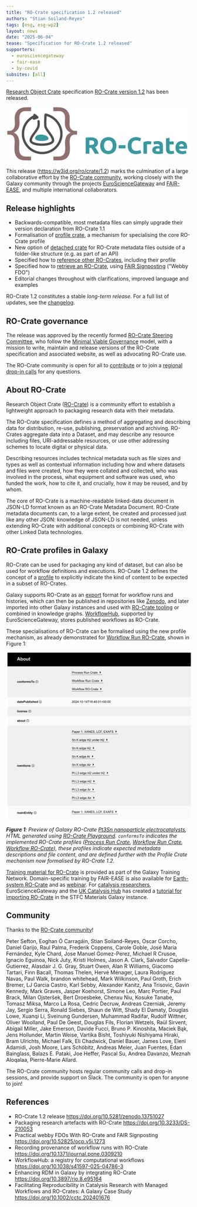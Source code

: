 ```yaml
---
title: "RO-Crate specification 1.2 released"
authors: "Stian Soiland-Reyes"
tags: [esg, esg-wp2]
layout: news
date: "2025-06-04"
tease: "Specification for RO-Crate 1.2 released"
supporters:
  - eurosciencegateway
  - fair-ease
  - by-covid
subsites: [all]
---
```


[Research Object Crate](https://www.researchobject.org/ro-crate/) specification [RO-Crate version 1.2](https://w3id.org/ro/crate/1.2) has been released.

[![RO-Crate](ro-crate-wide.svg)](https://www.researchobject.org/ro-crate/)

This release (<https://w3id.org/ro/crate/1.2>) marks the culmination of a large collaborative effort by the [RO-Crate community](https://www.researchobject.org/ro-crate/community), working closely with the Galaxy community through the projects [EuroScienceGateway](https://galaxyproject.org/projects/esg/) and [FAIR-EASE](https://fairease.eu/about), and multiple international collaborators.

## Release highlights

* Backwards-compatible, most metadata files can simply upgrade their version declaration from RO-Crate 1.1
* Formalisation of [profile crate](https://www.researchobject.org/ro-crate/specification/1.2/profiles), a mechanism for specialising the core RO-Crate profile
* New option of [detached crate](https://www.researchobject.org/ro-crate/specification/1.2/structure#types-of-ro-crate) for RO-Crate metadata files outside of a folder-like structure (e.g. as part of an API)
* Specified how to [reference other RO-Crates](https://www.researchobject.org/ro-crate/specification/1.2/data-entities#referencing-other-ro-crates), including their profile
* Specified how to [retrieve an RO-Crate](https://www.researchobject.org/ro-crate/specification/1.2/data-entities#retrieving-an-ro-crate), using [FAIR Signposting](https://signposting.org/FAIR/) ("Webby FDO")
* Editorial changes throughout with clarifications, improved language and examples

RO-Crate 1.2 constitutes a stable _long-term release_.
For a full list of updates, see the [changelog](https://www.researchobject.org/ro-crate/specification/1.2/appendix/changelog.html).

## RO-Crate governance

The release was approved by the recently formed [RO-Crate Steering Committee](https://github.com/ResearchObject/governance/blob/main/org-docs/STEERING-COMMITTEE.md), who follow the [Minimal Viable Governance](https://github.com/ResearchObject/governance) model, with a  mission to write, maintain and release versions of the RO-Crate specification and associated website, as well as advocating RO-Crate use.

The RO-Crate community is open for all to [contribute](https://github.com/ResearchObject/ro-crate/issues/1) or to join a [regional drop-in calls](https://www.researchobject.org/ro-crate/community#meetings) for any questions.


## About RO-Crate

Research Object Crate ([RO-Crate](https://www.researchobject.org/ro-crate/)) is a community effort to establish a lightweight approach to packaging research data with their metadata.

The RO-Crate specification defines a method of aggregating and describing data for distribution, re-use, publishing, preservation and archiving. RO-Crates aggregate data into a Dataset, and may describe any resource including files, URI-addressable resources, or use other addressing schemes to locate digital or physical data.

Describing resources includes technical metadata such as file sizes and types as well as contextual information including how and where datasets and files were created, how they were collated and collected, who was involved in the process, what equipment and software was used, who funded the work, how to cite it, and crucially, how it may be reused, and by whom.

The core of RO-Crate is a machine-readable linked-data document in JSON-LD format known as an RO-Crate Metadata Document. RO-Crate metadata documents can, to a large extent, be created and processed just like any other JSON: knowledge of JSON-LD is not needed, unless extending RO-Crate with additional concepts or combining RO-Crate with other Linked Data technologies.

## RO-Crate profiles in Galaxy

RO-Crate can be used for packaging any kind of dataset, but can also be used for workflow definitions and executions. RO-Crate 1.2 defines the concept of a [profile](https://www.researchobject.org/ro-crate/specification/1.2/profiles.html) to explicitly indicate the kind of content to be expected in a subset of RO-Crates.

Galaxy supports RO-Crate as an [export](https://galaxyproject.org/news/2023-02-23-structured-data-exports-ro-bco/) format for workflow runs and histories, which can then be published in repositories like [Zenodo](https://doi.org/10.5281/zenodo.13940793), and later imported into other Galaxy instances and used with [RO-Crate tooling](https://www.researchobject.org/ro-crate/tools) or combined in knowledge graphs. [WorkflowHub](https://workflowhub.eu/), supported by EuroScienceGateway, stores published workflows as RO-Crate.

These specialisations of RO-Crate can be formalised using the new profile mechanism, as already demonstrated for [Workflow Run RO-Crate](https://www.researchobject.org/workflow-run-crate/profiles/workflow_run_crate/), shown in Figure 1:

![RO-Crate preview](ro-crate-preview-10.5281--zenodo.13940793.png "RO-Crate preview")

<i>**Figure 1**: Preview of Galaxy RO-Crate [Pt3Sn nanoparticle electrocatalysts](https://doi.org/10.5281/zenodo.13940793), HTML generated using [RO-Crate Playground](https://ro-crate.ldaca.edu.au/). `conformsTo` indicates the implemented RO-Crate profiles ([Process Run Crate](https://w3id.org/ro/wfrun/process/0.5), [Workflow Run Crate](https://w3id.org/ro/wfrun/workflow/0.5), [Workflow RO-Crate](https://w3id.org/workflowhub/workflow-ro-crate/1.0)), these profiles indicate expected metadata descriptions and file content, and are defined further with the Profile Crate mechanism now formalised by RO-Crate 1.2.</i>

[Training material for RO-Crate](https://training.galaxyproject.org/training-material/topics/fair/) is provided as part of the Galaxy Training Network. Domain-specific training by FAIR-EASE is also available for [Earth-system RO-Crate](https://gxy.io/GTN:S00127) and as [webinar](https://www.youtube.com/watch?v=fxF6AJDXxGc). For [catalysis researchers](https://galaxyproject.org/news/2025-03-25-catalysis-reproduction-paper/), EuroScienceGateway and the [UK Catalysis Hub](https://ukcatalysishub.co.uk/) has created a [tutorial for importing RO-Crate](https://xerte.cardiff.ac.uk/play_22519) in the STFC Materials Galaxy instance.


## Community

Thanks to the [RO-Crate community](https://www.researchobject.org/ro-crate/community)!

Peter Sefton, Eoghan Ó Carragáin, Stian Soiland-Reyes, Oscar Corcho, Daniel Garijo, Raul Palma, Frederik Coppens, Carole Goble, José María Fernández, Kyle Chard, Jose Manuel Gomez-Perez, Michael R Crusoe, Ignacio Eguinoa, Nick Juty, Kristi Holmes, Jason A. Clark, Salvador Capella-Gutierrez, Alasdair J. G. Gray, Stuart Owen, Alan R Williams, Giacomo Tartari, Finn Bacall, Thomas Thelen, Hervé Ménager, Laura Rodríguez Navas, Paul Walk, brandon whitehead, Mark Wilkinson, Paul Groth, Erich Bremer, LJ Garcia Castro, Karl Sebby, Alexander Kanitz, Ana Trisovic, Gavin Kennedy, Mark Graves, Jasper Koehorst, Simone Leo, Marc Portier, Paul Brack, Milan Ojsteršek, Bert Droesbeke, Chenxu Niu, Kosuke Tanabe, Tomasz Miksa, Marco La Rosa, Cedric Decruw, Andreas Czerniak, Jeremy Jay, Sergio Serra, Ronald Siebes, Shaun de Witt, Shady El Damaty, Douglas Lowe, Xuanqi Li, Sveinung Gundersen, Muhammad Radifar, Rudolf Wittner, Oliver Woolland, Paul De Geest, Douglas Fils, Florian Wetzels, Raül Sirvent, Abigail Miller, Jake Emerson, Davide Fucci, Bruno P. Kinoshita, Maciek Bąk, Jens Hollunder, Martin Weise, Vartika Bisht, Toshiyuki Nishiyama Hiraki, Bram Ulrichts, Michael Falk, Eli Chadwick, Daniel Bauer, James Love, Eleni Adamidi, Josh Moore, Lars Schöbitz, Andreas Meier, Juan Fuentes, Edan Bainglass, Balazs E. Pataki, Joe Heffer, Pascal Su, Andrea Davanzo, Meznah Aloqalaa, Pierre-Marie Allard.

The RO-Crate community hosts regular community calls and drop-in sessions, and
provide support on Slack.  The community is open for anyone to join!  



## References

* RO-Crate 1.2 release <https://doi.org/10.5281/zenodo.13751027>
* Packaging research artefacts with RO-Crate <https://doi.org/10.3233/DS-210053>
* Practical webby FDOs With RO-Crate and FAIR Signposting <https://doi.org/10.52825/ocp.v5i.1273>
* Recording provenance of workflow runs with RO-Crate <https://doi.org/10.1371/journal.pone.0309210>
* WorkflowHub: a registry for computational workflows <https://doi.org/10.1038/s41597-025-04786-3>
* Enhancing RDM in Galaxy by integrating RO-Crate <https://doi.org/10.3897/rio.8.e95164>
* Facilitating Reproducibility in Catalysis Research with Managed Workflows and RO-Crates: A Galaxy Case Study <https://doi.org/10.1002/cctc.202401676>